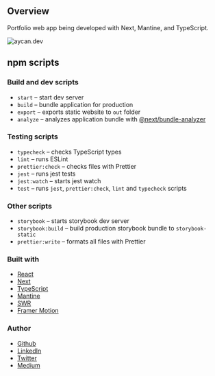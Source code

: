 ## Overview

Portfolio web app being developed with Next, Mantine, and TypeScript.  

![aycan.dev](https://user-images.githubusercontent.com/74212439/199970839-6f0ab4f3-c63a-4052-a05c-e8503d7943de.png)

## npm scripts

### Build and dev scripts

- `start` – start dev server
- `build` – bundle application for production
- `export` – exports static website to `out` folder
- `analyze` – analyzes application bundle with [@next/bundle-analyzer](https://www.npmjs.com/package/@next/bundle-analyzer)

### Testing scripts

- `typecheck` – checks TypeScript types
- `lint` – runs ESLint
- `prettier:check` – checks files with Prettier
- `jest` – runs jest tests
- `jest:watch` – starts jest watch
- `test` – runs `jest`, `prettier:check`, `lint` and `typecheck` scripts

### Other scripts

- `storybook` – starts storybook dev server
- `storybook:build` – build production storybook bundle to `storybook-static`
- `prettier:write` – formats all files with Prettier


### Built with

- [React](https://reactjs.org/)
- [Next](https://nextjs.org/)
- [TypeScript](https://www.typescriptlang.org/)
- [Mantine](https://mantine.dev/)
- [SWR](https://swr.vercel.app/)
- [Framer Motion](https://www.framer.com/motion/)

### Author

- [Github](https://github.com/aycanogut)
- [LinkedIn](https://www.linkedin.com/in/aycanogut/)
- [Twitter](https://www.twitter.com/bleedeleventh)
- [Medium](https://medium.com/@aycanogut)
